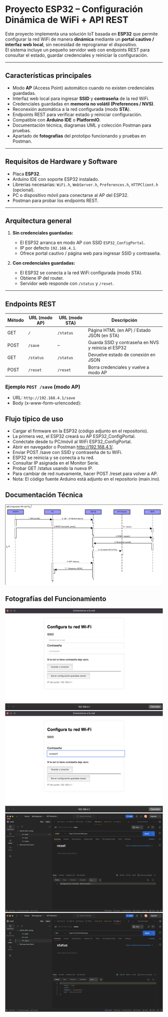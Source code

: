 # Proyecto ESP32 – Configuración Dinámica de WiFi + API REST

Este proyecto implementa una solución IoT basada en **ESP32** que permite configurar la red WiFi de manera **dinámica** mediante un **portal cautivo / interfaz web local**, sin necesidad de reprogramar el dispositivo.  
El sistema incluye un pequeño servidor web con endpoints REST para consultar el estado, guardar credenciales y reiniciar la configuración.

---

## Características principales

- Modo **AP** (Access Point) automático cuando no existen credenciales guardadas.  
- Interfaz web local para ingresar **SSID** y **contraseña** de la red WiFi.  
- Credenciales guardadas en **memoria no volátil (Preferences / NVS)**.  
- Reconexión automática a la red configurada (modo **STA**).  
- Endpoints REST para verificar estado y reiniciar configuración.  
- Compatible con **Arduino IDE** o **PlatformIO**.  
- Documentación técnica, diagramas UML y colección Postman para pruebas.  
- Apartado de **fotografías** del prototipo funcionando y pruebas en Postman.

---

## Requisitos de Hardware y Software

- Placa **ESP32**.  
- Arduino IDE con soporte ESP32 instalado.  
- Librerías necesarias: `WiFi.h`, `WebServer.h`, `Preferences.h`, `HTTPClient.h` (opcional).  
- PC o dispositivo móvil para conectarse al AP del ESP32.  
- Postman para probar los endpoints REST.

---

## Arquitectura general

1. **Sin credenciales guardadas:**  
   - El ESP32 arranca en modo AP con SSID `ESP32_ConfigPortal`.  
   - IP por defecto `192.168.4.1`.  
   - Ofrece portal cautivo / página web para ingresar SSID y contraseña.  

2. **Con credenciales guardadas:**  
   - El ESP32 se conecta a la red WiFi configurada (modo STA).  
   - Obtiene IP del router.  
   - Servidor web responde con `/status` y `/reset`.  

---

## Endpoints REST

| Método | URL (modo AP) | URL (modo STA) | Descripción |
|--------|---------------|---------------|-------------|
| GET    | `/`           | `/status`     | Página HTML (en AP) / Estado JSON (en STA) |
| POST   | `/save`       | –             | Guarda SSID y contraseña en NVS y reinicia el ESP32 |
| GET    | `/status`     | `/status`     | Devuelve estado de conexión en JSON |
| POST   | `/reset`      | `/reset`      | Borra credenciales y vuelve a modo AP |

### Ejemplo `POST /save` (modo AP)

- URL: `http://192.168.4.1/save`
- Body (x-www-form-urlencoded):

## Flujo típico de uso
- Cargar el firmware en la ESP32 (código adjunto en el repositorio).
- La primera vez, el ESP32 creará su AP ESP32_ConfigPortal.
- Conéctate desde tu PC/móvil al WiFi ESP32_ConfigPortal.
- Abrir en navegador o Postman http://192.168.4.1/.
- Enviar POST /save con SSID y contraseña de tu WiFi.
- ESP32 se reinicia y se conecta a tu red.
- Consultar IP asignada en el Monitor Serie.
- Probar GET /status usando la nueva IP.
- Para cambiar de red nuevamente, hacer POST /reset para volver a AP.
- Nota: El código fuente Arduino está adjunto en el repositorio (main.ino).
  
## Documentación Técnica
![UML de secuencia](uml_secuencial.jpeg)

## Fotografías del Funcionamiento
![Pantalla Buscar](busca.png)
![Pantalla Conecta](conecta.png)
![Pantalla Reset](reset.png)
![Pantalla Status](status.png)
